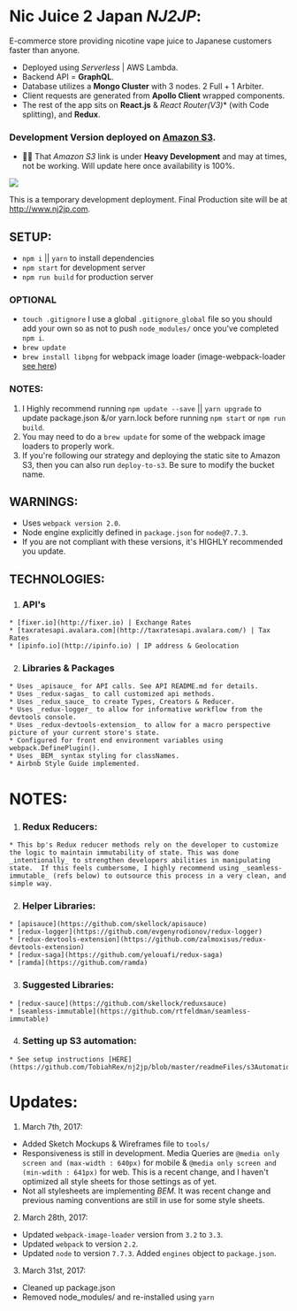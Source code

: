 # Nic Juice 2 Japan _NJ2JP_:
E-commerce store providing nicotine vape juice to Japanese customers faster than anyone.
  - Deployed using _Serverless_ | AWS Lambda.  
  - Backend API = **GraphQL**.
  - Database utilizes a **Mongo Cluster** with 3 nodes. 2 Full + 1 Arbiter.
  - Client requests are generated from **Apollo Client** wrapped components.
  - The rest of the app sits on **React.js** & **React Router*(V3)** (with Code splitting), and **Redux**.

### Development Version deployed on [Amazon S3](http://nj2jp-react.s3-website-ap-northeast-1.amazonaws.com/).
  - ☝🏼 That _Amazon S3_ link is under **Heavy Development** and may at times, not be working.  Will update here once availability is 100%.

<img src="http://i.imgur.com/40al5Mw.png" />

This is a temporary development deployment.
Final Production site will be at http://www.nj2jp.com.

## SETUP:
  - `npm i` || `yarn` to install dependencies
  - `npm start` for development server
  - `npm run build` for production server

  ### OPTIONAL
  - `touch .gitignore` I use a global `.gitignore_global` file so you should add your own so as not to push `node_modules/` once you've completed `npm i`.
  - `brew update`
  - `brew install libpng` for webpack image loader (image-webpack-loader [see here](https://github.com/tcoopman/image-webpack-loader))

  ### NOTES:
  1. I Highly recommend running `npm update --save` || `yarn upgrade` to update package.json &/or yarn.lock before running `npm start` or `npm run build`.
  2. You may need to do a `brew update` for some of the webpack image loaders to properly work.
  3. If you're following our strategy and deploying the static site to Amazon S3, then you can also run `deploy-to-s3`.  Be sure to modify the bucket name.

## WARNINGS:
  * Uses `webpack version 2.0`.
  * Node engine explicitly defined in `package.json` for `node@7.7.3`.
  * If you are not compliant with these versions, it's HIGHLY recommended you update.

## TECHNOLOGIES:
  1. ### API's
    * [fixer.io](http://fixer.io) | Exchange Rates
    * [taxratesapi.avalara.com](http://taxratesapi.avalara.com/) | Tax Rates
    * [ipinfo.io](http://ipinfo.io) | IP address & Geolocation
  2. ### Libraries & Packages
    * Uses _apisauce_ for API calls. See API README.md for details.
    * Uses _redux-sagas_ to call customized api methods.
    * Uses _redux_sauce_ to create Types, Creators & Reducer.
    * Uses _redux-logger_ to allow for informative workflow from the devtools console.  
    * Uses _redux-devtools-extension_ to allow for a macro perspective picture of your current store's state.
    * Configured for front end environment variables using webpack.DefinePlugin().
    * Uses _BEM_ syntax styling for classNames.
    * Airbnb Style Guide implemented.

# NOTES:
  1. ### Redux Reducers:
    * This bp's Redux reducer methods rely on the developer to customize the logic to maintain immutability of state. This was done _intentionally_ to strengthen developers abilities in manipulating state.  If this feels cumbersome, I highly recommend using _seamless-immutable_ (refs below) to outsource this process in a very clean, and simple way.
  2. ### Helper Libraries:
    * [apisauce](https://github.com/skellock/apisauce)
    * [redux-logger](https://github.com/evgenyrodionov/redux-logger)
    * [redux-devtools-extension](https://github.com/zalmoxisus/redux-devtools-extension)
    * [redux-saga](https://github.com/yelouafi/redux-saga)
    * [ramda](https://github.com/ramda)
  3. ### Suggested Libraries:
    * [redux-sauce](https://github.com/skellock/reduxsauce)
    * [seamless-immutable](https://github.com/rtfeldman/seamless-immutable)
  4. ### Setting up S3 automation:
    * See setup instructions [HERE](https://github.com/TobiahRex/nj2jp/blob/master/readmeFiles/s3Automation.md).

# Updates:
1. March 7th, 2017:
  - Added Sketch Mockups & Wireframes file to `tools/`
  - Responsiveness is still in development. Media Queries are `@media only screen and (max-width : 640px)` for mobile & `@media only screen and (min-wdith : 641px)` for web.  This is a recent change, and I haven't optimized all style sheets for those settings as of yet.
  - Not all stylesheets are implementing _BEM_.  It was recent change and previous naming conventions are still in use for some style sheets.
2. March 28th, 2017:
  - Updated `webpack-image-loader` version from `3.2` to `3.3`.
  - Updated `webpack` to version `2.2`.
  - Updated `node` to version `7.7.3`. Added `engines` object to `package.json`.
3. March 31st, 2017:
  - Cleaned up package.json
  - Removed node_modules/ and re-installed using `yarn`


<!-- ## ScreenShots:
* Terminal
  - <img src="http://i.imgur.com/RjJ7yfA.png" /> -->
